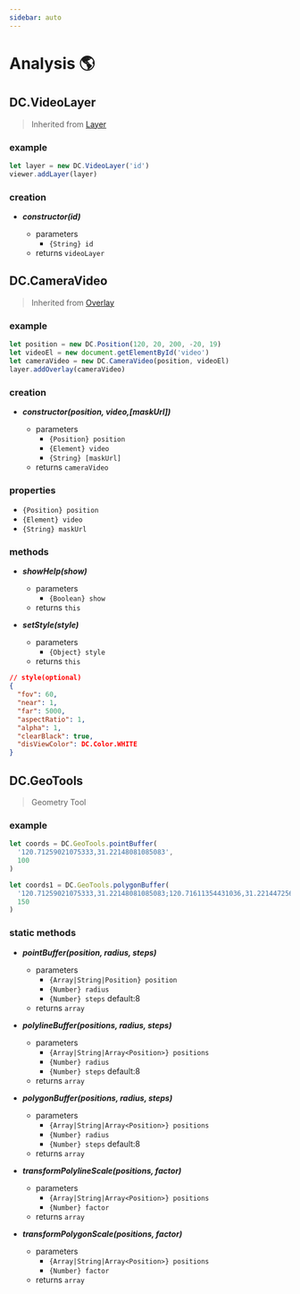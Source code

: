 ```yaml
---
sidebar: auto
---
```


# Analysis 🌎

## DC.VideoLayer

> Inherited from [Layer](../layer/#layer)

### example

```js
let layer = new DC.VideoLayer('id')
viewer.addLayer(layer)
```

### creation

- **_constructor(id)_**

  - parameters
    - `{String} id`
  - returns `videoLayer`

## DC.CameraVideo

> Inherited from [Overlay](../overlay/#overlay)

### example

```js
let position = new DC.Position(120, 20, 200, -20, 19)
let videoEl = new document.getElementById('video')
let cameraVideo = new DC.CameraVideo(position, videoEl)
layer.addOverlay(cameraVideo)
```

### creation

- **_constructor(position, video,[maskUrl])_**

  - parameters
    - `{Position} position`
    - `{Element} video`
    - `{String} [maskUrl]`
  - returns `cameraVideo`

### properties

- `{Position} position`
- `{Element} video`
- `{String} maskUrl`

### methods

- **_showHelp(show)_**

  - parameters
    - `{Boolean} show`
  - returns `this`

- **_setStyle(style)_**

  - parameters
    - `{Object} style`
  - returns `this`

```json
// style(optional)
{
  "fov": 60,
  "near": 1,
  "far": 5000,
  "aspectRatio": 1,
  "alpha": 1,
  "clearBlack": true,
  "disViewColor": DC.Color.WHITE
}
```

## DC.GeoTools

> Geometry Tool

### example

```js
let coords = DC.GeoTools.pointBuffer(
  '120.71259021075333,31.22148081085083',
  100
)

let coords1 = DC.GeoTools.polygonBuffer(
  '120.71259021075333,31.22148081085083;120.71611354431036,31.221447256684566;120.7140691869497,31.21875584696343',
  150
)
```

### static methods

- **_pointBuffer(position, radius, steps)_**

  - parameters
    - `{Array|String|Position} position`
    - `{Number} radius`
    - `{Number} steps` default:8
  - returns `array`

- **_polylineBuffer(positions, radius, steps)_**

  - parameters
    - `{Array|String|Array<Position>} positions`
    - `{Number} radius`
    - `{Number} steps` default:8
  - returns `array`

- **_polygonBuffer(positions, radius, steps)_**

  - parameters
    - `{Array|String|Array<Position>} positions`
    - `{Number} radius`
    - `{Number} steps` default:8
  - returns `array`

- **_transformPolylineScale(positions, factor)_**

  - parameters
    - `{Array|String|Array<Position>} positions`
    - `{Number} factor`
  - returns `array`

- **_transformPolygonScale(positions, factor)_**

  - parameters
    - `{Array|String|Array<Position>} positions`
    - `{Number} factor`
  - returns `array`
